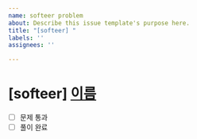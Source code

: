 ```yaml
---
name: softeer problem
about: Describe this issue template's purpose here.
title: "[softeer] "
labels: ''
assignees: ''

---
```


# [softeer] [이름](링크)
- [ ] 문제 통과 
- [ ] 풀이 완료
